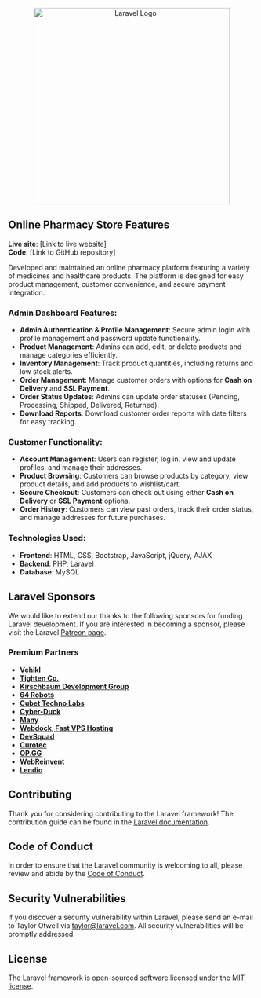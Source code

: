 <p align="center"><a href="https://laravel.com" target="_blank"><img src="https://raw.githubusercontent.com/laravel/art/master/logo-lockup/5%20SVG/2%20CMYK/1%20Full%20Color/laravel-logolockup-cmyk-red.svg" width="400" alt="Laravel Logo"></a></p>



## Online Pharmacy Store Features

**Live site**: [Link to live website]  
**Code**: [Link to GitHub repository]

Developed and maintained an online pharmacy platform featuring a variety of medicines and healthcare products. The platform is designed for easy product management, customer convenience, and secure payment integration.

### Admin Dashboard Features:
- **Admin Authentication & Profile Management**: Secure admin login with profile management and password update functionality.
- **Product Management**: Admins can add, edit, or delete products and manage categories efficiently.
- **Inventory Management**: Track product quantities, including returns and low stock alerts.
- **Order Management**: Manage customer orders with options for **Cash on Delivery** and **SSL Payment**.
- **Order Status Updates**: Admins can update order statuses (Pending, Processing, Shipped, Delivered, Returned).
- **Download Reports**: Download customer order reports with date filters for easy tracking.

### Customer Functionality:
- **Account Management**: Users can register, log in, view and update profiles, and manage their addresses.
- **Product Browsing**: Customers can browse products by category, view product details, and add products to wishlist/cart.
- **Secure Checkout**: Customers can check out using either **Cash on Delivery** or **SSL Payment** options.
- **Order History**: Customers can view past orders, track their order status, and manage addresses for future purchases.

### Technologies Used:
- **Frontend**: HTML, CSS, Bootstrap, JavaScript, jQuery, AJAX
- **Backend**: PHP, Laravel
- **Database**: MySQL

## Laravel Sponsors

We would like to extend our thanks to the following sponsors for funding Laravel development. If you are interested in becoming a sponsor, please visit the Laravel [Patreon page](https://patreon.com/taylorotwell).

### Premium Partners

- **[Vehikl](https://vehikl.com/)**
- **[Tighten Co.](https://tighten.co)**
- **[Kirschbaum Development Group](https://kirschbaumdevelopment.com)**
- **[64 Robots](https://64robots.com)**
- **[Cubet Techno Labs](https://cubettech.com)**
- **[Cyber-Duck](https://cyber-duck.co.uk)**
- **[Many](https://www.many.co.uk)**
- **[Webdock, Fast VPS Hosting](https://www.webdock.io/en)**
- **[DevSquad](https://devsquad.com)**
- **[Curotec](https://www.curotec.com/services/technologies/laravel/)**
- **[OP.GG](https://op.gg)**
- **[WebReinvent](https://webreinvent.com/?utm_source=laravel&utm_medium=github&utm_campaign=patreon-sponsors)**
- **[Lendio](https://lendio.com)**

## Contributing

Thank you for considering contributing to the Laravel framework! The contribution guide can be found in the [Laravel documentation](https://laravel.com/docs/contributions).

## Code of Conduct

In order to ensure that the Laravel community is welcoming to all, please review and abide by the [Code of Conduct](https://laravel.com/docs/contributions#code-of-conduct).

## Security Vulnerabilities

If you discover a security vulnerability within Laravel, please send an e-mail to Taylor Otwell via [taylor@laravel.com](mailto:taylor@laravel.com). All security vulnerabilities will be promptly addressed.

## License

The Laravel framework is open-sourced software licensed under the [MIT license](https://opensource.org/licenses/MIT).
